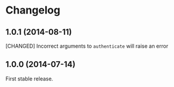 # Changelog

## 1.0.1 (2014-08-11)

[CHANGED] Incorrect arguments to `authenticate` will raise an error

## 1.0.0 (2014-07-14)

First stable release.
